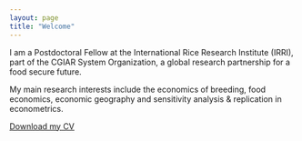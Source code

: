 ```yaml
---
layout: page
title: "Welcome"
---
```


I am a Postdoctoral Fellow at the International Rice Research Institute (IRRI), part of the CGIAR System Organization, a global research partnership for a food secure future.

My main research interests include the economics of breeding, food economics, economic geography and sensitivity analysis & replication in econometrics.

<a id="raw-url" href="https://1drv.ms/b/s!ArG7vhv8FfTth4NlJ3B0WbGm2_B6Fg?e=ppveio">Download my CV</a>
